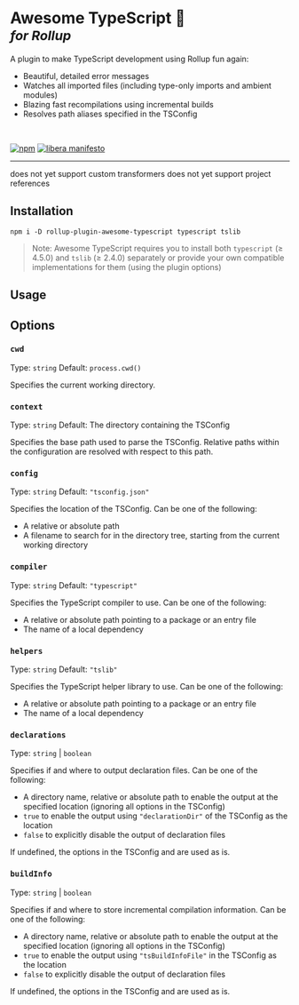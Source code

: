 <h1>
  Awesome TypeScript 🚀<br/>
  <sup><em>for Rollup</em></sup>
</h1>

A plugin to make TypeScript development using Rollup fun again:

- Beautiful, detailed error messages
- Watches all imported files (including type-only imports and ambient modules)
- Blazing fast recompilations using incremental builds
- Resolves path aliases specified in the TSConfig

<br>

[![npm](https://img.shields.io/npm/v/rollup-plugin-awesome-typescript)](https://npmjs.org/package/rollup-plugin-awesome-typescript)
[![libera manifesto](https://img.shields.io/badge/libera-manifesto-lightgrey.svg)](https://liberamanifesto.com)

---

does not yet support custom transformers
does not yet support project references

## Installation

```
npm i -D rollup-plugin-awesome-typescript typescript tslib
```

> Note: Awesome TypeScript requires you to install both `typescript` (≥ 4.5.0)
> and `tslib` (≥ 2.4.0) separately or provide your own compatible
> implementations for them (using the plugin options)

## Usage

## Options

### `cwd`

Type: `string`
Default: `process.cwd()`

Specifies the current working directory.

### `context`

Type: `string`
Default: The directory containing the TSConfig

Specifies the base path used to parse the TSConfig. Relative paths within the
configuration are resolved with respect to this path.

### `config`

Type: `string`
Default: `"tsconfig.json"`

Specifies the location of the TSConfig. Can be one of the following:

- A relative or absolute path
- A filename to search for in the directory tree, starting from the current
  working directory

### `compiler`

Type: `string`
Default: `"typescript"`

Specifies the TypeScript compiler to use. Can be one of the following:

- A relative or absolute path pointing to a package or an entry file
- The name of a local dependency

### `helpers`

Type: `string`
Default: `"tslib"`

Specifies the TypeScript helper library to use. Can be one of the following:

- A relative or absolute path pointing to a package or an entry file
- The name of a local dependency

### `declarations`

Type: `string` | `boolean`

Specifies if and where to output declaration files. Can be one of the following:

- A directory name, relative or absolute path to enable the output at the
  specified location (ignoring all options in the TSConfig)
- `true` to enable the output using `"declarationDir"` of the TSConfig as the
  location
- `false` to explicitly disable the output of declaration files

If undefined, the options in the TSConfig and are used as is.

### `buildInfo`

Type: `string` | `boolean`

Specifies if and where to store incremental compilation information. Can be one
of the following:

- A directory name, relative or absolute path to enable the output at the
  specified location (ignoring all options in the TSConfig)
- `true` to enable the output using `"tsBuildInfoFile"` in the TSConfig as the
  location
- `false` to explicitly disable the output of declaration files

If undefined, the options in the TSConfig and are used as is.
